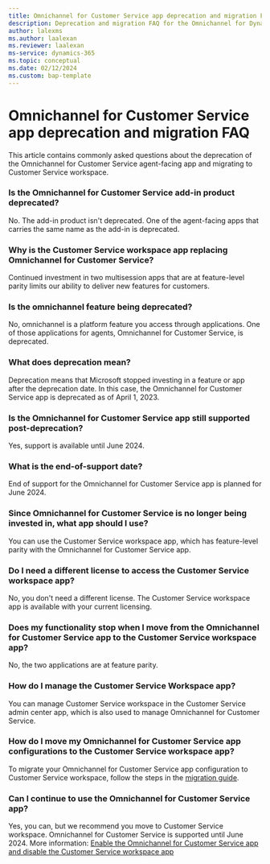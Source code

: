 ```yaml
---
title: Omnichannel for Customer Service app deprecation and migration FAQ
description: Deprecation and migration FAQ for the Omnichannel for Dynamics 365 Customer Service agent-facing app.
author: lalexms
ms.author: laalexan
ms.reviewer: laalexan
ms-service: dynamics-365
ms.topic: conceptual
ms.date: 02/12/2024
ms.custom: bap-template
---
```


# Omnichannel for Customer Service app deprecation and migration FAQ

This article contains commonly asked questions about the deprecation of the Omnichannel for Customer Service agent-facing app and migrating to Customer Service workspace.

### Is the Omnichannel for Customer Service add-in product deprecated?

No. The add-in product isn't deprecated. One of the agent-facing apps that carries the same name as the add-in is deprecated.

### Why is the Customer Service workspace app replacing Omnichannel for Customer Service?

Continued investment in two multisession apps that are at feature-level parity limits our ability to deliver new features for customers.

### Is the omnichannel feature being deprecated?

No, omnichannel is a platform feature you access through applications. One of those applications for agents, Omnichannel for Customer Service, is deprecated.

### What does deprecation mean?

Deprecation means that Microsoft stopped investing in a feature or app after the deprecation date. In this case, the Omnichannel for Customer Service app is deprecated as of April 1, 2023.

### Is the Omnichannel for Customer Service app still supported post-deprecation?

Yes, support is available until June 2024.

### What is the end-of-support date?

End of support for the Omnichannel for Customer Service app is planned for June 2024.

### Since Omnichannel for Customer Service is no longer being invested in, what app should I use?

You can use the Customer Service workspace app, which has feature-level parity with the Omnichannel for Customer Service app.

### Do I need a different license to access the Customer Service workspace app?

No, you don't need a different license. The Customer Service workspace app is available with your current licensing.

### Does my functionality stop when I move from the Omnichannel for Customer Service app to the Customer Service workspace app?

No, the two applications are at feature parity.

### How do I manage the Customer Service Workspace app?

You can manage Customer Service workspace in the Customer Service admin center app, which is also used to manage Omnichannel for Customer Service.

### How do I move my Omnichannel for Customer Service app configurations to the Customer Service workspace app?

To migrate your Omnichannel for Customer Service app configuration to Customer Service workspace, follow the steps in the [migration guide](migrate-to-csw.md).

### Can I continue to use the Omnichannel for Customer Service app?

Yes, you can, but we recommend you move to Customer Service workspace. Omnichannel for Customer Service is supported until June 2024. More information: [Enable the Omnichannel for Customer Service app and disable the Customer Service workspace app](enable-oc-disable-csw.md)
